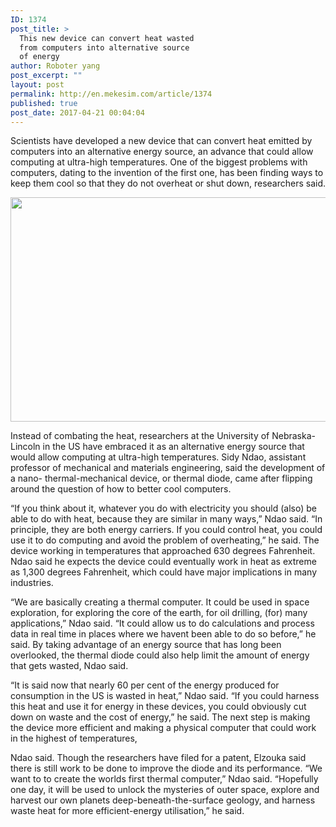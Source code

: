 ```yaml
---
ID: 1374
post_title: >
  This new device can convert heat wasted
  from computers into alternative source
  of energy
author: Roboter yang
post_excerpt: ""
layout: post
permalink: http://en.mekesim.com/article/1374
published: true
post_date: 2017-04-21 00:04:04
---
```

Scientists have developed a new device that can convert heat emitted by computers into an alternative energy source, an advance that could allow computing at ultra-high temperatures. One of the biggest problems with computers, dating to the invention of the first one, has been finding ways to keep them cool so that they do not overheat or shut down, researchers said.

<img class="alignnone size-full wp-image-1376" src="http://www.mekesim.com/wp-content/uploads/2017/04/RTR2ZPVS-624x351.jpg" width="638" height="359" />

Instead of combating the heat, researchers at the University of Nebraska-Lincoln in the US have embraced it as an alternative energy source that would allow computing at ultra-high temperatures. Sidy Ndao, assistant professor of mechanical and materials engineering, said the development of a nano- thermal-mechanical device, or thermal diode, came after flipping around the question of how to better cool computers.

“If you think about it, whatever you do with electricity you should (also) be able to do with heat, because they are similar in many ways,” Ndao said. “In principle, they are both energy carriers. If you could control heat, you could use it to do computing and avoid the problem of overheating,” he said. The device working in temperatures that approached 630 degrees Fahrenheit. Ndao said he expects the device could eventually work in heat as extreme as 1,300 degrees Fahrenheit, which could have major implications in many industries.

“We are basically creating a thermal computer. It could be used in space exploration, for exploring the core of the earth, for oil drilling, (for) many applications,” Ndao said. “It could allow us to do calculations and process data in real time in places where we havent been able to do so before,” he said. By taking advantage of an energy source that has long been overlooked, the thermal diode could also help limit the amount of energy that gets wasted, Ndao said.

“It is said now that nearly 60 per cent of the energy produced for consumption in the US is wasted in heat,” Ndao said. “If you could harness this heat and use it for energy in these devices, you could obviously cut down on waste and the cost of energy,” he said. The next step is making the device more efficient and making a physical computer that could work in the highest of temperatures,

Ndao said. Though the researchers have filed for a patent, Elzouka said there is still work to be done to improve the diode and its performance. “We want to to create the worlds first thermal computer,” Ndao said. “Hopefully one day, it will be used to unlock the mysteries of outer space, explore and harvest our own planets deep-beneath-the-surface geology, and harness waste heat for more efficient-energy utilisation,” he said.

&nbsp;